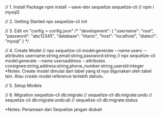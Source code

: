 // 1. Install Package npm install --save-dev sequelize sequelize-cli // npm i mysql2

// 2. Getting Started npx sequelize-cli init

// 3. Edit on "config > config.json" /* "development": { "username": "root", "password": "abc12345", "database": "titanic", "host": "localhost", "dialect": "mysql" } */

// 4. Create Model // npx sequelize-cli model:generate --name users --attributes username:string,email:string,password:string // npx sequelize-cli model:generate --name usersaddress --attributes consignee:string,address:string,phone_number:string,usersId:integer *Notes: Create model dimulai dari tabel yang id nya digunakan oleh tabel lain. Atau create model reference terlebih dahulu.

// 5. Setup Models

// 6. Migration sequelize-cli db:migrate // sequelize-cli db:migrate:undo // sequelize-cli db:migrate:undo:all // sequelize-cli db:migrate:status

*Notes: Penamaan dari Sequelize jangan diubah